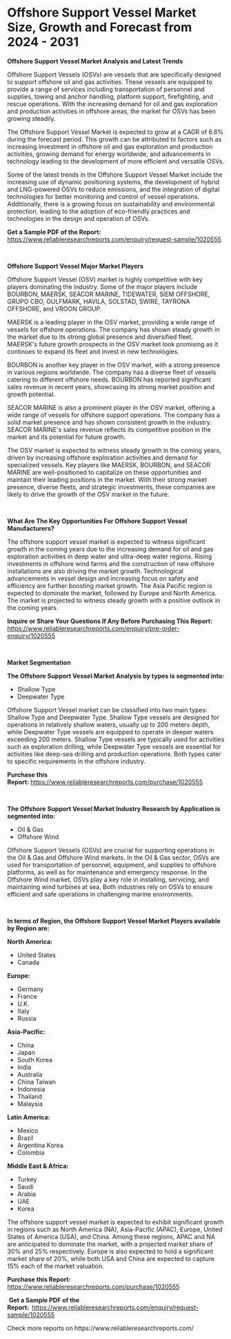 <p><h1>Offshore Support Vessel Market Size, Growth and Forecast from 2024 - 2031</h1></p><p><strong>Offshore Support Vessel Market Analysis and Latest Trends</strong></p>
<p><p>Offshore Support Vessels (OSVs) are vessels that are specifically designed to support offshore oil and gas activities. These vessels are equipped to provide a range of services including transportation of personnel and supplies, towing and anchor handling, platform support, firefighting, and rescue operations. With the increasing demand for oil and gas exploration and production activities in offshore areas, the market for OSVs has been growing steadily.</p><p>The Offshore Support Vessel Market is expected to grow at a CAGR of 6.6% during the forecast period. This growth can be attributed to factors such as increasing investment in offshore oil and gas exploration and production activities, growing demand for energy worldwide, and advancements in technology leading to the development of more efficient and versatile OSVs.</p><p>Some of the latest trends in the Offshore Support Vessel Market include the increasing use of dynamic positioning systems, the development of hybrid and LNG-powered OSVs to reduce emissions, and the integration of digital technologies for better monitoring and control of vessel operations. Additionally, there is a growing focus on sustainability and environmental protection, leading to the adoption of eco-friendly practices and technologies in the design and operation of OSVs.</p></p>
<p><strong>Get a Sample PDF of the Report:&nbsp;</strong> <a href="https://www.reliableresearchreports.com/enquiry/request-sample/1020555">https://www.reliableresearchreports.com/enquiry/request-sample/1020555</a></p>
<p>&nbsp;</p>
<p><strong>Offshore Support Vessel Major Market Players</strong></p>
<p><p>Offshore Support Vessel (OSV) market is highly competitive with key players dominating the industry. Some of the major players include BOURBON, MAERSK, SEACOR MARINE, TIDEWATER, SIEM OFFSHORE, GRUPO CBO, GULFMARK, HAVILA, SOLSTAD, SWIRE, TAYRONA OFFSHORE, and VROON GROUP.</p><p>MAERSK is a leading player in the OSV market, providing a wide range of vessels for offshore operations. The company has shown steady growth in the market due to its strong global presence and diversified fleet. MAERSK's future growth prospects in the OSV market look promising as it continues to expand its fleet and invest in new technologies.</p><p>BOURBON is another key player in the OSV market, with a strong presence in various regions worldwide. The company has a diverse fleet of vessels catering to different offshore needs. BOURBON has reported significant sales revenue in recent years, showcasing its strong market position and growth potential.</p><p>SEACOR MARINE is also a prominent player in the OSV market, offering a wide range of vessels for offshore support operations. The company has a solid market presence and has shown consistent growth in the industry. SEACOR MARINE's sales revenue reflects its competitive position in the market and its potential for future growth.</p><p>The OSV market is expected to witness steady growth in the coming years, driven by increasing offshore exploration activities and demand for specialized vessels. Key players like MAERSK, BOURBON, and SEACOR MARINE are well-positioned to capitalize on these opportunities and maintain their leading positions in the market. With their strong market presence, diverse fleets, and strategic investments, these companies are likely to drive the growth of the OSV market in the future.</p></p>
<p>&nbsp;</p>
<p><strong>What Are The Key Opportunities For Offshore Support Vessel Manufacturers?</strong></p>
<p><p>The offshore support vessel market is expected to witness significant growth in the coming years due to the increasing demand for oil and gas exploration activities in deep water and ultra-deep water regions. Rising investments in offshore wind farms and the construction of new offshore installations are also driving the market growth. Technological advancements in vessel design and increasing focus on safety and efficiency are further boosting market growth. The Asia Pacific region is expected to dominate the market, followed by Europe and North America. The market is projected to witness steady growth with a positive outlook in the coming years.</p></p>
<p><strong>Inquire or Share Your Questions If Any Before Purchasing This Report:</strong> <a href="https://www.reliableresearchreports.com/enquiry/pre-order-enquiry/1020555">https://www.reliableresearchreports.com/enquiry/pre-order-enquiry/1020555</a></p>
<p>&nbsp;</p>
<p><strong>Market Segmentation</strong></p>
<p><strong>The Offshore Support Vessel Market Analysis by types is segmented into:</strong></p>
<p><ul><li>Shallow Type</li><li>Deepwater Type</li></ul></p>
<p><p>Offshore Support Vessel market can be classified into two main types: Shallow Type and Deepwater Type. Shallow Type vessels are designed for operations in relatively shallow waters, usually up to 200 meters depth, while Deepwater Type vessels are equipped to operate in deeper waters exceeding 200 meters. Shallow Type vessels are typically used for activities such as exploration drilling, while Deepwater Type vessels are essential for activities like deep-sea drilling and production operations. Both types cater to specific requirements in the offshore industry.</p></p>
<p><strong>Purchase this Report:&nbsp;</strong><a href="https://www.reliableresearchreports.com/purchase/1020555">https://www.reliableresearchreports.com/purchase/1020555</a></p>
<p>&nbsp;</p>
<p><strong>The Offshore Support Vessel Market Industry Research by Application is segmented into:</strong></p>
<p><ul><li>Oil & Gas</li><li>Offshore Wind</li></ul></p>
<p><p>Offshore Support Vessels (OSVs) are crucial for supporting operations in the Oil & Gas and Offshore Wind markets. In the Oil & Gas sector, OSVs are used for transportation of personnel, equipment, and supplies to offshore platforms, as well as for maintenance and emergency response. In the Offshore Wind market, OSVs play a key role in installing, servicing, and maintaining wind turbines at sea. Both industries rely on OSVs to ensure efficient and safe operations in challenging marine environments.</p></p>
<p>&nbsp;</p>
<p><strong>In terms of Region, the Offshore Support Vessel Market Players available by Region are:</strong></p>
<p>
    <p> <strong> North America: </strong>
        <ul>
            <li>United States</li>
            <li>Canada</li>
        </ul>
        </p> 
    <p> <strong> Europe: </strong>
        <ul>
            <li>Germany</li>
            <li>France</li>
            <li>U.K.</li>
            <li>Italy</li>
            <li>Russia</li>
        </ul>
        </p> 
    <p> <strong> Asia-Pacific: </strong>
        <ul>
            <li>China</li>
            <li>Japan</li>
            <li>South Korea</li>
            <li>India</li>
            <li>Australia</li>
            <li>China Taiwan</li>
            <li>Indonesia</li>
            <li>Thailand</li>
            <li>Malaysia</li>
        </ul>
        </p> 
    <p> <strong> Latin America: </strong>
        <ul>
            <li>Mexico</li>
            <li>Brazil</li>
            <li>Argentina Korea</li>
            <li>Colombia</li>
        </ul>
        </p> 
    <p> <strong> Middle East & Africa: </strong>
        <ul>
            <li>Turkey</li>
            <li>Saudi</li>
            <li>Arabia</li>
            <li>UAE</li>
            <li>Korea</li>
        </ul>
    </p>
    </p>
<p><p>The offshore support vessel market is expected to exhibit significant growth in regions such as North America (NA), Asia-Pacific (APAC), Europe, United States of America (USA), and China. Among these regions, APAC and NA are anticipated to dominate the market, with a projected market share of 30% and 25% respectively. Europe is also expected to hold a significant market share of 20%, while both USA and China are expected to capture 15% each of the market valuation.</p></p>
<p><strong>Purchase this Report: </strong><a href="https://www.reliableresearchreports.com/purchase/1020555">https://www.reliableresearchreports.com/purchase/1020555</a></p>
<p>&nbsp;<strong>Get a Sample PDF of the Report:&nbsp;&nbsp;</strong><a href="https://www.reliableresearchreports.com/enquiry/request-sample/1020555">https://www.reliableresearchreports.com/enquiry/request-sample/1020555</a></p>
<p><strong></strong></p>
<p>Check more reports on https://www.reliableresearchreports.com/</p>